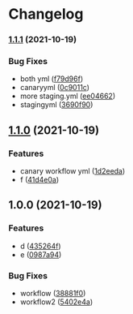 # Changelog

### [1.1.1](https://www.github.com/mingmacertik/testworkflow/compare/v1.1.0...v1.1.1) (2021-10-19)


### Bug Fixes

* both yml ([f79d96f](https://www.github.com/mingmacertik/testworkflow/commit/f79d96fd159e67db79cdc028f3be6f8ad077f9da))
* canaryyml ([0c9011c](https://www.github.com/mingmacertik/testworkflow/commit/0c9011c6358ec227d8a60a5519390bab0021c037))
* more staging.yml ([ee04662](https://www.github.com/mingmacertik/testworkflow/commit/ee046624f695fa29081d70aeecaad2aa97681a34))
* stagingyml ([3690f90](https://www.github.com/mingmacertik/testworkflow/commit/3690f9084bd1d768105b7f80f9b8352bb9b7420f))

## [1.1.0](https://www.github.com/mingmacertik/testworkflow/compare/v1.0.0...v1.1.0) (2021-10-19)


### Features

* canary workflow yml ([1d2eeda](https://www.github.com/mingmacertik/testworkflow/commit/1d2eedace676c0ca99bc83943c054c73b2c40fb2))
* f ([41d4e0a](https://www.github.com/mingmacertik/testworkflow/commit/41d4e0aa7258df4da3b4bc6703784f6fc3b2410f))

## 1.0.0 (2021-10-19)


### Features

* d ([435264f](https://www.github.com/mingmacertik/testworkflow/commit/435264fe809a5e2b437484962295709dcaf6c99d))
* e ([0987a94](https://www.github.com/mingmacertik/testworkflow/commit/0987a94b47f014ae06a1beaa7499957bad4b6929))


### Bug Fixes

* workflow ([38881f0](https://www.github.com/mingmacertik/testworkflow/commit/38881f08091af9a93c693d55130af3cff6d1076b))
* workflow2 ([5402e4a](https://www.github.com/mingmacertik/testworkflow/commit/5402e4a217d2c3d6d51ff56b2491a91c39c1b971))
